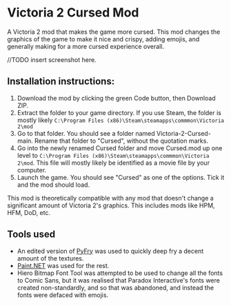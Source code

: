 # Victoria 2 Cursed Mod
A Victoria 2 mod that makes the game more cursed. This mod changes the graphics of the game to make it nice and crispy, adding emojis, and generally making for a more cursed experience overall.
 
//TODO insert screenshot here.
 
## Installation instructions:
1. Download the mod by clicking the green Code button, then Download ZIP.
2. Extract the folder to your game directory. If you use Steam, the folder is mostly likely `C:\Program Files (x86)\Steam\steamapps\commmon\Victoria 2\mod`
3. Go to that folder. You should see a folder named Victoria-2-Cursed-main. Rename that folder to "Cursed", without the quotation marks.
4. Go into the newly renamed Cursed folder and move Cursed.mod up one level to `C:\Program Files (x86)\Steam\steamapps\commmon\Victoria 2\mod`. This file will mostly likely be identified as a movie file by your computer.
5. Launch the game. You should see "Cursed" as one of the options. Tick it and the mod should load.

This mod is theoretically compatible with any mod that doesn't change a significant amount of Victoria 2's graphics. This includes mods like HPM, HFM, DoD, etc.

## Tools used
* An edited version of [PyFry](https://github.com/codezoned/PyFry) was used to quickly deep fry a decent amount of the textures.
* [Paint.NET](https://forums.getpaint.net/topic/112967-how-to-deep-fry-an-image/) was used for the rest.
* Hiero Bitmap Font Tool was attempted to be used to change all the fonts to Comic Sans, but it was realised that Paradox Interactive's fonts were created non-standardly, and so that was abandoned, and instead the fonts were defaced with emojis.